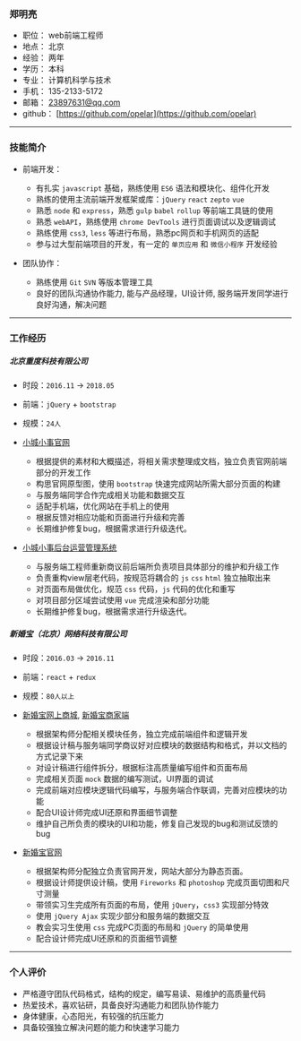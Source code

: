 ### 郑明亮

- 职位： web前端工程师
- 地点： 北京
- 经验： 两年
- 学历： 本科 
- 专业： 计算机科学与技术 
- 手机： 135-2133-5172
- 邮箱： 23897631@qq.com
- github： [https://github.com/opelar](https://github.com/opelar)

---

### 技能简介

- 前端开发： 
	- 有扎实 `javascript` 基础，熟练使用 `ES6` 语法和模块化、组件化开发
	- 熟练的使用主流前端开发框架或库：`jQuery` `react` `zepto` `vue`
	- 熟悉 `node` 和 `express`，熟悉 `gulp` `babel` `rollup` 等前端工具链的使用
	- 熟悉 `webAPI`，熟练使用 `chrome DevTools` 进行页面调试以及逻辑调试
	- 熟练使用 `css3`, `less` 等进行布局，熟悉pc网页和手机网页的适配
	- 参与过大型前端项目的开发，有一定的 `单页应用` 和 `微信小程序` 开发经验
	
- 团队协作：
	- 熟练使用 `Git` `SVN` 等版本管理工具
	- 良好的团队沟通协作能力, 能与产品经理，UI设计师, 服务端开发同学进行良好沟通，解决问题

---

### 工作经历

##### 北京重度科技有限公司

- 时段：`2016.11` → `2018.05`
- 前端：`jQuery` + `bootstrap` 
- 规模：`24人` 
  
- [小城小事官网](https://www.vvtrip.com.cn)
	- 根据提供的素材和大概描述，将相关需求整理成文档，独立负责官网前端部分的开发工作
	- 构思官网原型图，使用 `bootstrap` 快速完成网站所需大部分页面的构建
	- 与服务端同学合作完成相关功能和数据交互
	- 适配手机端，优化网站在手机上的使用
	- 根据反馈对相应功能和页面进行升级和完善
	- 长期维护修复bug，根据需求进行升级迭代。

- [小城小事后台运营管理系统](#)
	- 与服务端工程师重新商议前后端所负责项目具体部分的维护和升级工作
	- 负责重构view层老代码，按规范将耦合的 `js` `css` `html` 独立抽取出来
	- 对页面布局做优化，规范 `css` 代码，`js` 代码的优化和重写
	- 对项目部分区域尝试使用 `vue` 完成渲染和部分功能
	- 长期维护修复bug，根据需求进行升级迭代。

##### 新婚宝（北京）网络科技有限公司

- 时段：`2016.03` → `2016.11`
- 前端：`react` + `redux`
- 规模：`80人以上`

- [新婚宝网上商城](#), [新婚宝商家端](#)
	- 根据架构师分配相关模块任务，独立完成前端组件和逻辑开发
	- 根据设计稿与服务端同学商议好对应模块的数据结构和格式，并以文档的方式记录下来
	- 对设计稿进行组件拆分，根据标注高质量编写组件和页面布局
	- 完成相关页面 `mock` 数据的编写测试，UI界面的调试
	- 完成前端对应模块逻辑代码编写，与服务端合作联调，完善对应模块的功能
	- 配合UI设计师完成UI还原和界面细节调整
	- 维护自己所负责的模块的UI和功能，修复自己发现的bug和测试反馈的bug

- [新婚宝官网](#)
	- 根据架构师分配独立负责官网开发，网站大部分为静态页面。
	- 根据设计师提供设计稿，使用 `Fireworks` 和 `photoshop` 完成页面切图和尺寸测量
	- 带领实习生完成所有页面的布局，使用 `jQuery`，`css3` 实现部分特效
	- 使用 `jQuery Ajax` 实现少部分和服务端的数据交互
	- 教会实习生使用 `css` 完成PC页面的布局和 `jQuery` 的简单使用
	- 配合设计师完成UI还原和的页面细节调整

---

### 个人评价

- 严格遵守团队代码格式，结构的规定，编写易读、易维护的高质量代码
- 热爱技术，喜欢钻研，具备良好沟通能力和团队协作能力
- 身体健康，心态阳光，有较强的抗压能力
- 具备较强独立解决问题的能力和快速学习能力